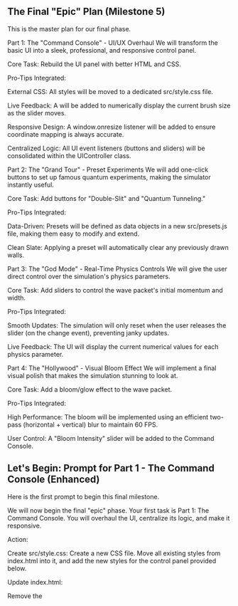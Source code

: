 ## The Final "Epic" Plan (Milestone 5)
This is the master plan for our final phase.

Part 1: The "Command Console" - UI/UX Overhaul
We will transform the basic UI into a sleek, professional, and responsive control panel.

Core Task: Rebuild the UI panel with better HTML and CSS.

Pro-Tips Integrated:

External CSS: All styles will be moved to a dedicated src/style.css file.

Live Feedback: A <span> will be added to numerically display the current brush size as the slider moves.

Responsive Design: A window.onresize listener will be added to ensure coordinate mapping is always accurate.

Centralized Logic: All UI event listeners (buttons and sliders) will be consolidated within the UIController class.

Part 2: The "Grand Tour" - Preset Experiments
We will add one-click buttons to set up famous quantum experiments, making the simulator instantly useful.

Core Task: Add buttons for "Double-Slit" and "Quantum Tunneling."

Pro-Tips Integrated:

Data-Driven: Presets will be defined as data objects in a new src/presets.js file, making them easy to modify and extend.

Clean Slate: Applying a preset will automatically clear any previously drawn walls.

Part 3: The "God Mode" - Real-Time Physics Controls
We will give the user direct control over the simulation's physics parameters.

Core Task: Add sliders to control the wave packet's initial momentum and width.

Pro-Tips Integrated:

Smooth Updates: The simulation will only reset when the user releases the slider (on the change event), preventing janky updates.

Live Feedback: The UI will display the current numerical values for each physics parameter.

Part 4: The "Hollywood" - Visual Bloom Effect
We will implement a final visual polish that makes the simulation stunning to look at.

Core Task: Add a bloom/glow effect to the wave packet.

Pro-Tips Integrated:

High Performance: The bloom will be implemented using an efficient two-pass (horizontal + vertical) blur to maintain 60 FPS.

User Control: A "Bloom Intensity" slider will be added to the Command Console.

## Let's Begin: Prompt for Part 1 - The Command Console (Enhanced)
Here is the first prompt to begin this final milestone.

We will now begin the final "epic" phase. Your first task is Part 1: The Command Console. You will overhaul the UI, centralize its logic, and make it responsive.

Action:

Create src/style.css: Create a new CSS file. Move all existing styles from index.html into it, and add the new styles for the control panel provided below.

Update index.html:

Remove the <style> block from the <head>.

Add a <link rel="stylesheet" href="src/style.css"> to the <head>.

Update the ui-panel with the new structure below, which includes a <span> to display the brush size.

Update src/UIController.js:

Move the button event listener logic from main.js into the _setupEventListeners method to centralize all UI logic.

Add an event listener for the new brush size slider. It should update both the this.brushSize property and the text content of the <span>.

Add a listener for the window.onresize event that calls this.updateScaling().

Update src/main.js:

Remove the setupUIControls function, as its logic is now in UIController.

Provide the final code for the updated index.html, the new src/style.css, and the updated src/UIController.js and src/main.js files.

New HTML structure for ui-panel:

<div id="ui-panel">
    <h3>Command Console</h3>
    <div class="control-group">
        <button id="reset-button">Reset Simulation</button>
        <button id="clear-button">Clear Walls</button>
    </div>
    <div class="control-group">
        <label for="brush-slider">Brush Size: <span id="brush-size-value">5</span></label>
        <input type="range" min="1" max="20" value="5" id="brush-slider">
    </div>
</div>


Content for the new src/style.css file:

body { 
    margin: 0; 
    background-color: #111; 
    overflow: hidden; 
    display: flex; 
    justify-content: center; 
    align-items: center; 
    height: 100vh; 
}
canvas { 
    display: block; 
    box-shadow: 0 0 20px rgba(0, 255, 150, 0.5); 
}
#ui-panel {
    position: absolute;
    top: 20px;
    left: 20px;
    background-color: rgba(40, 40, 40, 0.85);
    padding: 10px 20px;
    border-radius: 8px;
    border: 1px solid #444;
    color: #eee;
    font-family: -apple-system, BlinkMacSystemFont, 'Segoe UI', Roboto, 'Helvetica Neue', Arial, sans-serif;
    width: 240px;
    box-shadow: 0 4px 15px rgba(0,0,0,0.5);
}
h3 {
    margin-top: 0;
    text-align: center;
    border-bottom: 1px solid #555;
    padding-bottom: 10px;
    font-weight: 500;
}
.control-group {
    margin-bottom: 15px;
}
label {
    display: block;
    margin-bottom: 8px;
    font-size: 14px;
    font-weight: 500;
}
input[type="range"] {
    width: 100%;
    cursor: pointer;
}
button {
    width: 100%;
    margin-bottom: 5px;
    padding: 10px 12px;
    background-color: #3a3a3a;
    color: white;
    border: 1px solid #555;
    border-radius: 4px;
    cursor: pointer;
    font-size: 14px;
    transition: background-color 0.2s;
}
button:hover { 
    background-color: #555; 
}



